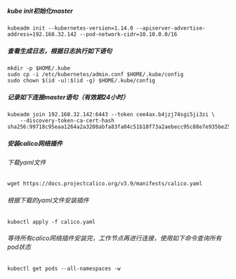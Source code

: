 

##### kube init初始化master

```shell
kubeadm init --kubernetes-version=1.14.0 --apiserver-advertise-address=192.168.32.142 --pod-network-cidr=10.10.0.0/16
```

##### 查看生成日志，根据日志执行如下语句

```shell
mkdir -p $HOME/.kube
sudo cp -i /etc/kubernetes/admin.conf $HOME/.kube/config
sudo chown $(id -u):$(id -g) $HOME/.kube/config
```

##### 记录如下连接master语句（有效期24小时）

```shell
kubeadm join 192.168.32.142:6443 --token cee4ax.b4jzj74sgi5ji3zi \
    --discovery-token-ca-cert-hash sha256:99718c95eaa1264a2a3208abfa83fa04c51b18f73a2aebecc95c88e7e935be25 
```

##### 安装calico网络插件

###### 下载yaml文件

```shell
wget https://docs.projectcalico.org/v3.9/manifests/calico.yaml
```

###### 根据下载的yaml文件安装插件

```shell
kubectl apply -f calico.yaml
```

###### 等待所有calico网络插件安装完，工作节点再进行连接，使用如下命令查询所有pod状态

```shell
kubectl get pods --all-namespaces -w
```



 